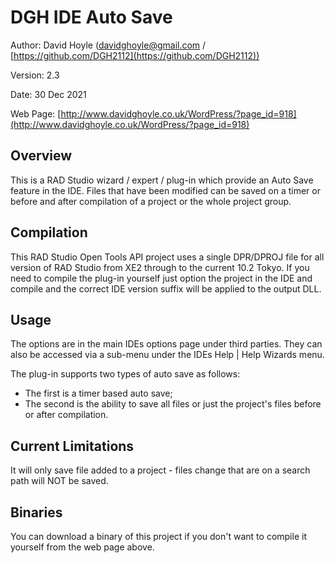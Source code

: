 # DGH IDE Auto Save

Author:   David Hoyle (davidghoyle@gmail.com / [https://github.com/DGH2112](https://github.com/DGH2112))

Version:  2.3

Date:     30 Dec 2021

Web Page: [http://www.davidghoyle.co.uk/WordPress/?page_id=918](http://www.davidghoyle.co.uk/WordPress/?page_id=918)

## Overview

This is a RAD Studio wizard / expert / plug-in which provide an Auto Save feature in the IDE. Files that have been modified can be saved on a timer or before and after compilation of a project or the whole project group.

## Compilation

This RAD Studio Open Tools API project uses a single DPR/DPROJ file for all version of RAD Studio from XE2 through to the current 10.2 Tokyo. If you need to compile the plug-in yourself just option the project in the IDE and compile and the correct IDE version suffix will be applied to the output DLL.

## Usage

The options are in the main IDEs options page under third parties. They can also be accessed via a sub-menu under the IDEs Help | Help Wizards menu.

The plug-in supports two types of auto save as follows:

* The first is a timer based auto save;
* The second is the ability to save all files or just the project's files before or after compilation.

## Current Limitations

It will only save file added to a project - files change that are on a search path will NOT be saved.

## Binaries

You can download a binary of this project if you don't want to compile it yourself from the web page above.
